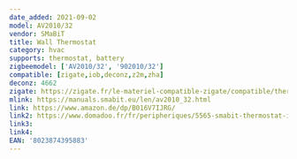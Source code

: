 ```yaml
---
date_added: 2021-09-02
model: AV2010/32
vendor: SMaBiT
title: Wall Thermostat
category: hvac
supports: thermostat, battery
zigbeemodel: ['AV2010/32', '902010/32']
compatible: [zigate,iob,deconz,z2m,zha]
deconz: 4662
zigate: https://zigate.fr/le-materiel-compatible-zigate/compatible/thermostatbitron90201032
mlink: https://manuals.smabit.eu/len/av2010_32.html
link: https://www.amazon.de/dp/B016V7IJRG/
link2: https://www.domadoo.fr/fr/peripheriques/5565-smabit-thermostat-intelligent-zigbee-avec-relais-8023874395883.html
link3: 
link4:
EAN: '8023874395883' 
---
```


